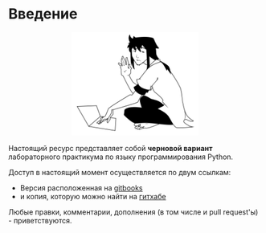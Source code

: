 # Введение

<p style="text-align:center;"><img src="/assets/bps-config.png" width="50%"></p>

Настоящий ресурс представляет собой **черновой вариант** лабораторного практикума по языку программирования Python.

Доступ в настоящий момент осуществляется по двум ссылкам:
- Версия расположенная на [gitbooks](https://dementiy.gitbooks.io/-python/content/)
- и копия, которую можно найти на [гитхабе](https://github.com/Dementiy/pybook)

Любые правки, комментарии, дополнения (в том числе и pull request'ы) - приветствуются.
